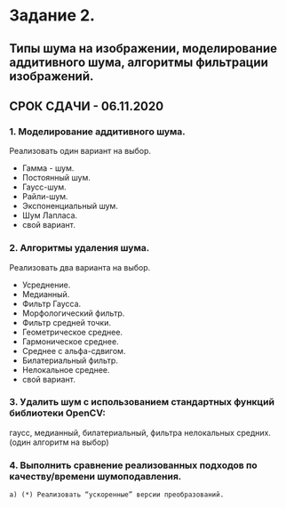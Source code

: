 # Задание 2. 
## Типы шума на изображении, моделирование аддитивного шума, алгоритмы фильтрации изображений. 
## СРОК СДАЧИ - 06.11.2020
### 1. Моделирование аддитивного шума. 
Реализовать один вариант на выбор.
- Гамма - шум.
- Постоянный шум. 
- Гаусс-шум.
- Райли-шум.
- Экспоненциальный шум.
- Шум Лапласа.
- свой вариант.
### 2. Алгоритмы удаления шума.
Реализовать два варианта на выбор.
- Усреднение.
- Медианный.
- Фильтр Гаусса.
- Морфологический фильтр.
- Фильтр средней точки.
- Геометрическое среднее.
- Гармоническое среднее.
- Среднее с альфа-сдвигом.
- Билатериальный фильтр.
- Нелокальное среднее.
- свой вариант.
### 3. Удалить шум с использованием стандартных функций библиотеки OpenCV: 
гаусс, медианный, билатериальный, фильтра нелокальных средних. (один алгоритм  на выбор)
### 4. Выполнить сравнение реализованных подходов по качеству/времени шумоподавления.
    a) (*) Реализовать “ускоренные” версии преобразований.

